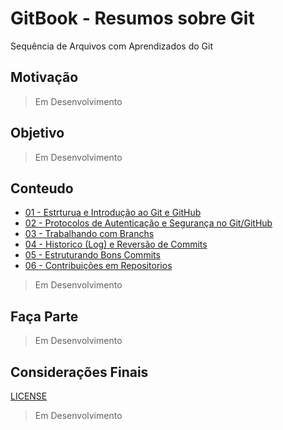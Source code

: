 # GitBook - Resumos sobre Git

Sequência de Arquivos com Aprendizados do Git

## Motivação

> Em Desenvolvimento

## Objetivo

> Em Desenvolvimento

## Conteudo

- [01 - Estrturua e Introdução ao Git e GitHub](book/01_Estrutura_Git.md)
- [02 - Protocolos de Autenticação e Segurança no Git/GitHub](book/02_Autenticacao_Seguranca.md)
- [03 - Trabalhando com Branchs](book/03_Branches.md)
- [04 - Historico (Log) e Reversão de Commits](book/04_Log_Reversão.md)
- [05 - Estruturando Bons Commits](book/05_Estruturar_Commits.md)
- [06 - Contribuições em Repositorios](book/06_Contribuicoes.md)

> Em Desenvolvimento

## Faça Parte

> Em Desenvolvimento

## Considerações Finais

[LICENSE](LICENSE)

> Em Desenvolvimento
